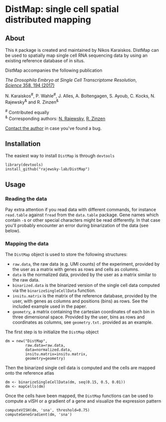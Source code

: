 # DistMap: single cell spatial distributed mapping 

## About
This `R` package is created and maintained by Nikos Karaiskos.
DistMap can be used to spatially map single cell RNA sequencing data
by using an existing reference database of in situs.

DistMap accompanies the following publication

*The Drosophila Embryo at Single Cell Transcriptome Resolution*, <br />
[*Science* 358, 194 (2017)](http://science.sciencemag.org/content/358/6360/194)

N. Karaiskos<sup>#</sup>, P. Wahle<sup>#</sup>, J. Alles, A. Boltengagen,
S. Ayoub, C. Kocks, N. Rajewsky<sup>&</sup> and R. Zinzen<sup>&</sup>

<sup>#</sup> Contributed equally <br />
<sup>&</sup> Corresponding authors: [N. Rajewsky](mailto:rajewsky@mdc-berlin.de), [R. Zinzen](mailto:robert.zinzen@mdc-berlin.de)

[Contact the author](mailto:nikolaos.karaiskos@mdc-berlin.de) in case you've found a bug. 

## Installation
The easiest way to install `DistMap` is through `devtools`

```
library(devtools)
install_github("rajewsky-lab/DistMap")
```

## Usage

### Reading the data
Pay extra attention if you read data with different commands, for instance
`read.table` against `fread` from the `data.table` package. Gene names which
contain `-`s or other special characters might be read differently. In that
case you'll probably encounter an error during binarization of the data (see
below).

### Mapping the data
The `DistMap` object is used to store the following structures:
* `raw.data`, the raw data (e.g. UMI counts) of the experiment, provided
by the user as a matrix with genes as rows and cells as columns.
* `data` is the normalized data, provided by the user as a matrix similar
to the raw data.
* `binarized.data` is the binarized version of the single cell data 
computed via the `binarizeSingleCellData` function.
* `insitu.matrix` is the matrix of the reference database, provided by
the user, with genes as columns and positions (bins) as rows. See the
included example used in the paper.
* `geometry`, a matrix containing the cartesian coordinates of each bin
in three dimensional space. Provided by the user, bins as rows and coordinates
as columns, see `geometry.txt.` provided as an example.

The first step is to initialize the `DistMap` object
```
dm = new("DistMap",
         raw.data=raw.data,
         data=normalized.data,
         insitu.matrix=insitu.matrix,
         geometry=geometry)
```
Then the binarized single cell data is computed and the cells are mapped
onto the reference atlas
```
dm <- binarizeSingleCellData(dm, seq(0.15, 0.5, 0.01))
dm <- mapCells(dm)
```
Once the cells have been mapped, the `DistMap` functions can be used
to compute a vISH or a gradient of a gene and visualize the expression
pattern
```
computeVISH(dm, 'sna', threshold=0.75)
computeGeneGradient(dm, 'sna')
```


